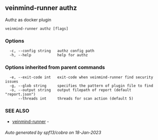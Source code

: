 ## veinmind-runner authz

Authz as docker plugin

```
veinmind-runner authz [flags]
```

### Options

```
  -c, --config string   authz config path
  -h, --help            help for authz
```

### Options inherited from parent commands

```
  -e, --exit-code int   exit-code when veinmind-runner find security issues
  -g, --glob string     specifies the pattern of plugin file to find
  -o, --output string   output filepath of report (default "report.json")
      --threads int     threads for scan action (default 5)
```

### SEE ALSO

* [veinmind-runner](veinmind-runner.md)	 - 

###### Auto generated by spf13/cobra on 18-Jan-2023
